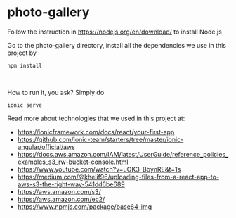 # photo-gallery

Follow the instruction in https://nodejs.org/en/download/ to install Node.js

Go to the photo-gallery directory, install all the dependencies we use in this project by

```
npm install
```


<br>

How to run it, you ask? Simply do
```
ionic serve
```


Read more about technologies that we used in this project at:

- https://ionicframework.com/docs/react/your-first-app
- https://github.com/ionic-team/starters/tree/master/ionic-angular/official/aws
- https://docs.aws.amazon.com/IAM/latest/UserGuide/reference_policies_examples_s3_rw-bucket-console.html
- https://www.youtube.com/watch?v=uOK3_BbynRE&t=1s
- https://medium.com/@khelif96/uploading-files-from-a-react-app-to-aws-s3-the-right-way-541dd6be689
- https://aws.amazon.com/s3/
- https://aws.amazon.com/ec2/
- https://www.npmjs.com/package/base64-img
